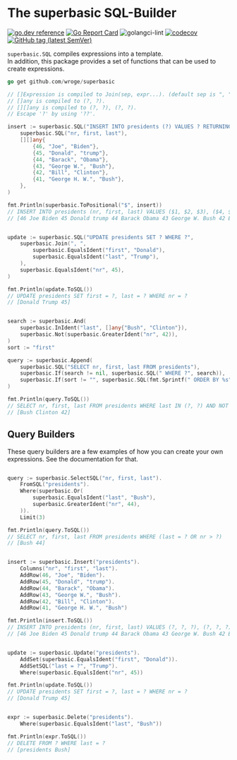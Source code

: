 # The superbasic SQL-Builder

[![go.dev reference](https://img.shields.io/badge/go.dev-reference-007d9c?logo=go&logoColor=white)](https://pkg.go.dev/github.com/wroge/superbasic)
[![Go Report Card](https://goreportcard.com/badge/github.com/wroge/superbasic)](https://goreportcard.com/report/github.com/wroge/superbasic)
![golangci-lint](https://github.com/wroge/superbasic/workflows/golangci-lint/badge.svg)
[![codecov](https://codecov.io/gh/wroge/superbasic/branch/main/graph/badge.svg?token=SBSedMOGHR)](https://codecov.io/gh/wroge/superbasic)
[![GitHub tag (latest SemVer)](https://img.shields.io/github/tag/wroge/superbasic.svg?style=social)](https://github.com/wroge/superbasic/tags)

```superbasic.SQL``` compiles expressions into a template.  
In addition, this package provides a set of functions that can be used to create expressions.  

```go
go get github.com/wroge/superbasic

// []Expression is compiled to Join(sep, expr...). (default sep is ", ")
// []any is compiled to (?, ?).  
// [][]any is compiled to (?, ?), (?, ?).  
// Escape '?' by using '??'.

insert := superbasic.SQL("INSERT INTO presidents (?) VALUES ? RETURNING id",
	superbasic.SQL("nr, first, last"),
	[][]any{
		{46, "Joe", "Biden"},
		{45, "Donald", "trump"},
		{44, "Barack", "Obama"},
		{43, "George W.", "Bush"},
		{42, "Bill", "Clinton"},
		{41, "George H. W.", "Bush"},
	},
)

fmt.Println(superbasic.ToPositional("$", insert))
// INSERT INTO presidents (nr, first, last) VALUES ($1, $2, $3), ($4, $5, $6), ($7, $8, $9), ($10, $11, $12), ($13, $14, $15), ($16, $17, $18) RETURNING id
// [46 Joe Biden 45 Donald trump 44 Barack Obama 43 George W. Bush 42 Bill Clinton 41 George H. W. Bush]


update := superbasic.SQL("UPDATE presidents SET ? WHERE ?",
	superbasic.Join(", ",
		superbasic.EqualsIdent("first", "Donald"),
		superbasic.EqualsIdent("last", "Trump"),
	),
	superbasic.EqualsIdent("nr", 45),
)

fmt.Println(update.ToSQL())
// UPDATE presidents SET first = ?, last = ? WHERE nr = ?
// [Donald Trump 45]


search := superbasic.And(
	superbasic.InIdent("last", []any{"Bush", "Clinton"}),
	superbasic.Not(superbasic.GreaterIdent("nr", 42)),
)
sort := "first"

query := superbasic.Append(
	superbasic.SQL("SELECT nr, first, last FROM presidents"),
	superbasic.If(search != nil, superbasic.SQL(" WHERE ?", search)),
	superbasic.If(sort != "", superbasic.SQL(fmt.Sprintf(" ORDER BY %s", sort))),
)

fmt.Println(query.ToSQL())
// SELECT nr, first, last FROM presidents WHERE last IN (?, ?) AND NOT (nr > ?) ORDER BY first
// [Bush Clinton 42]

```

## Query Builders

These query builders are a few examples of how you can create your own expressions. See the documentation for that.

```go

query := superbasic.SelectSQL("nr, first, last").
	FromSQL("presidents").
	Where(superbasic.Or(
		superbasic.EqualsIdent("last", "Bush"),
		superbasic.GreaterIdent("nr", 44),
	)).
	Limit(3)

fmt.Println(query.ToSQL())
// SELECT nr, first, last FROM presidents WHERE (last = ? OR nr > ?)
// [Bush 44]


insert := superbasic.Insert("presidents").
	Columns("nr", "first", "last").
	AddRow(46, "Joe", "Biden").
	AddRow(45, "Donald", "trump").
	AddRow(44, "Barack", "Obama").
	AddRow(43, "George W.", "Bush").
	AddRow(42, "Bill", "Clinton").
	AddRow(41, "George H. W.", "Bush")

fmt.Println(insert.ToSQL())
// INSERT INTO presidents (nr, first, last) VALUES (?, ?, ?), (?, ?, ?), (?, ?, ?), (?, ?, ?), (?, ?, ?), (?, ?, ?) 
// [46 Joe Biden 45 Donald trump 44 Barack Obama 43 George W. Bush 42 Bill Clinton 41 George H. W. Bush]


update := superbasic.Update("presidents").
	AddSet(superbasic.EqualsIdent("first", "Donald")).
	AddSetSQL("last = ?", "Trump").
	Where(superbasic.EqualsIdent("nr", 45))

fmt.Println(update.ToSQL())
// UPDATE presidents SET first = ?, last = ? WHERE nr = ? 
// [Donald Trump 45]


expr := superbasic.Delete("presidents").
	Where(superbasic.EqualsIdent("last", "Bush"))

fmt.Println(expr.ToSQL())
// DELETE FROM ? WHERE last = ? 
// [presidents Bush]
```